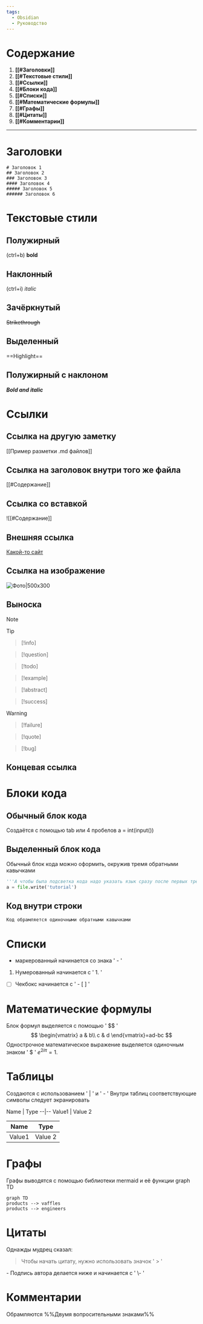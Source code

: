 ```yaml
---
tags:
  - Obsidian
  - Руководство
---
```

# Содержание

1. **[[#Заголовки]]**
2. **[[#Текстовые стили]]**
3. **[[#Ссылки]]**
4. **[[#Блоки кода]]**
5. **[[#Списки]]**
6. **[[#Математические формулы]]**
7. **[[#Графы]]**
8. **[[#Цитаты]]**
9. **[[#Комментарии]]**

---
# Заголовки
	# Заголовок 1
	## Заголовок 2
	### Заголовок 3
	#### Заголовок 4
	##### Заголовок 5
	###### Заголовок 6

# Текстовые стили
## Полужирный
(ctrl+b)
**bold**
## Наклонный
(ctrl+i)
*italic*
## Зачёркнутый
~~Strikethrough~~
## Выделенный
==Highlight==
## Полужирный с наклоном
***Bold and italic***
# Ссылки
## Ссылка на другую заметку
[[Пример разметки .md файлов]]
## Ссылка на заголовок внутри того же файла
[[#Содержание]]
## Ссылка со вставкой
![[#Содержание]]  
## Внешняя ссылка
[Какой-то сайт](https://google.com)
## Ссылка на изображение
![Фото|500x300](https://avatars.mds.yandex.net/i?id=2363c68f20b8a535f0cb4aa0d66055ac8f1487c8-9870394-images-thumbs&n=13)
## Выноска
>[!note]

>[!tip]

>[!info]

>[!question]

>[!todo]

>[!example]

>[!abstract]

> [!success]

> [!warning]

> [!failure]

> [!quote]

> [!bug]

## Концевая ссылка
[^1]: Концевая ссылка
# Блоки кода

## Обычный блок кода
Создаётся с помощью tab или 4 пробелов
    a = int(input())
## Выделенный блок кода
Обычный блок кода можно оформить, окружив тремя обратными кавычками
```python
'''А чтобы была подсветка кода надо указать язык сразу после первых трёх кавычек'''
a = file.write('tutorial')
```
## Код внутри строки
`Код обрамляется одиночными обратными кавычками`
# Списки
- маркерованный начинается со знака ' - '
1. Нумерованный начинается с ' 1. '
- [ ] Чекбокс начинается с ' - [ ] '
# Математические формулы
Блок формул выделяется с помощью ' \$\$ ' 
	$$ \begin{vmatrix}
	a & b\\
	c & d 
	\end{vmatrix}=ad-bc 
	$$
Однострочное математическое выражение выделяется одиночным знаком ' $ ' $e^{2i\pi} = 1$.

# Таблицы
Создаются с использованием ' | ' и ' - '
Внутри таблиц соответствующие символы следует экранировать

Name \| Type
\--|--
Value1 \| Value 2

| Name   | Type    |
| ------ | ------- |
| Value1 | Value 2 |

# Графы
Графы выводятся с помощью библиотеки mermaid и её функции graph TD

```mermaid 
graph TD 
products --> vaffles
products --> engineers
```
# Цитаты
Однажды мудрец сказал:
> Чтобы начать цитату, нужно использовать значок ' > '

 \- Подпись автора делается ниже и начинается с ' \\- '
# Комментарии
Обрамляются 
\%\%Двумя вопросительными знаками\%\%